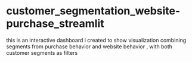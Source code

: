 # customer_segmentation_website-purchase_streamlit
this is an interactive dashboard i created to show visualization combining segments from  purchase behavior and website behavior , with both customer segments as filters  
